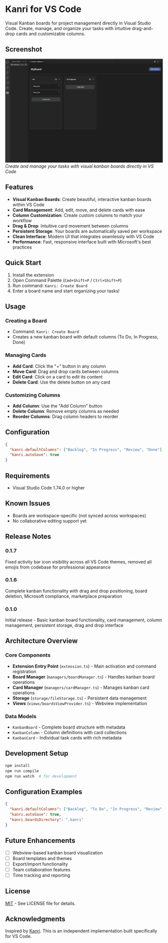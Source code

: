 # Kanri for VS Code

Visual Kanban boards for project management directly in Visual Studio Code. Create, manage, and organize your tasks with intuitive drag-and-drop cards and customizable columns.

## Screenshot

![Kanban Board Overview](images/kanban-board-overview.png)
*Create and manage your tasks with visual kanban boards directly in VS Code*

## Features

- **Visual Kanban Boards**: Create beautiful, interactive kanban boards within VS Code
- **Card Management**: Add, edit, move, and delete cards with ease
- **Column Customization**: Create custom columns to match your workflow
- **Drag & Drop**: Intuitive card movement between columns
- **Persistent Storage**: Your boards are automatically saved per workspace
- **Clean Interface**: Modern UI that integrates seamlessly with VS Code
- **Performance**: Fast, responsive interface built with Microsoft's best practices

## Quick Start

1. Install the extension
2. Open Command Palette (`Cmd+Shift+P` / `Ctrl+Shift+P`)
3. Run command: `Kanri: Create Board`
4. Enter a board name and start organizing your tasks!

## Usage

### Creating a Board
- Command: `Kanri: Create Board`
- Creates a new kanban board with default columns (To Do, In Progress, Done)

### Managing Cards
- **Add Card**: Click the "+" button in any column
- **Move Card**: Drag and drop cards between columns
- **Edit Card**: Click on a card to edit its content
- **Delete Card**: Use the delete button on any card

### Customizing Columns
- **Add Column**: Use the "Add Column" button
- **Delete Column**: Remove empty columns as needed
- **Reorder Columns**: Drag column headers to reorder

## Configuration

```json
{
  "kanri.defaultColumns": ["Backlog", "In Progress", "Review", "Done"],
  "kanri.autoSave": true
}
```

## Requirements

- Visual Studio Code 1.74.0 or higher

## Known Issues

- Boards are workspace-specific (not synced across workspaces)
- No collaborative editing support yet

## Release Notes

### 0.1.7
Fixed activity bar icon visibility across all VS Code themes, removed all emojis from codebase for professional appearance

### 0.1.6
Complete kanban functionality with drag and drop positioning, board deletion, Microsoft compliance, marketplace preparation

### 0.1.0
Initial release - Basic kanban board functionality, card management, column management, persistent storage, drag and drop interface

## Architecture Overview

### Core Components
- **Extension Entry Point** (`extension.ts`) - Main activation and command registration
- **Board Manager** (`managers/boardManager.ts`) - Handles kanban board operations
- **Card Manager** (`managers/cardManager.ts`) - Manages kanban card operations
- **Storage** (`storage/fileStorage.ts`) - Persistent data management
- **Views** (`views/boardsViewProvider.ts`) - Webview implementation

### Data Models
- `KanbanBoard` - Complete board structure with metadata
- `KanbanColumn` - Column definitions with card collections
- `KanbanCard` - Individual task cards with rich metadata

## Development Setup

```bash
npm install
npm run compile
npm run watch  # for development
```

## Configuration Examples

```json
{
  "kanri.defaultColumns": ["Backlog", "To Do", "In Progress", "Review", "Done"],
  "kanri.autoSave": true,
  "kanri.boardsDirectory": ".kanri"
}
```

## Future Enhancements

- [ ] Webview-based kanban board visualization
- [ ] Board templates and themes
- [ ] Export/import functionality
- [ ] Team collaboration features
- [ ] Time tracking and reporting

## License

[MIT](LICENSE) - See LICENSE file for details.

## Acknowledgments

Inspired by [Kanri](https://github.com/trobonox/kanri). This is an independent implementation built specifically for VS Code.
